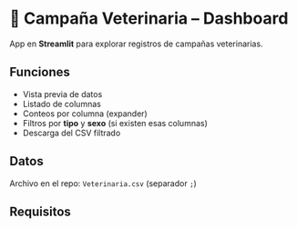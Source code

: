 # 🐾 Campaña Veterinaria – Dashboard

App en **Streamlit** para explorar registros de campañas veterinarias.

## Funciones
- Vista previa de datos
- Listado de columnas
- Conteos por columna (expander)
- Filtros por **tipo** y **sexo** (si existen esas columnas)
- Descarga del CSV filtrado

## Datos
Archivo en el repo: `Veterinaria.csv` (separador `;`)

## Requisitos
